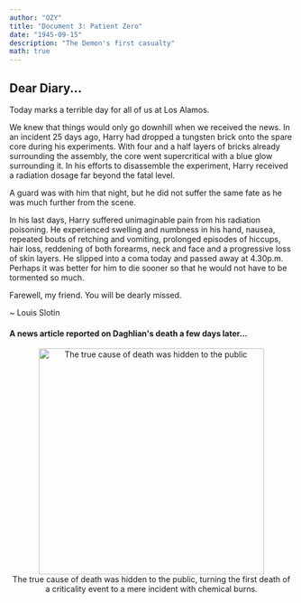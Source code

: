 ```yaml
---
author: "OZY"
title: "Document 3: Patient Zero"
date: "1945-09-15"
description: "The Demon's first casualty"
math: true
---
```


## Dear Diary...

Today marks a terrible day for all of us at Los Alamos.

We knew that things would only go downhill when we received the news. In an incident 25 days ago, Harry had dropped a tungsten brick onto the spare core during his experiments. With four and a half layers of bricks already surrounding the assembly, the core went supercritical with a blue glow surrounding it. In his efforts to disassemble the experiment, Harry received a radiation dosage far beyond the fatal level.

A guard was with him that night, but he did not suffer the same fate as he was much further from the scene.

In his last days, Harry suffered unimaginable pain from his radiation poisoning. He experienced swelling and numbness in his hand, nausea, repeated bouts of retching and vomiting, prolonged episodes of hiccups, hair loss, reddening of both forearms, neck and face and a progressive loss of skin layers. He slipped into a coma today and passed away at 4.30p.m. Perhaps it was better for him to die sooner so that he would not have to be tormented so much.

Farewell, my friend. You will be dearly missed.

~ Louis Slotin

#### A news article reported on Daghlian's death a few days later...

<div align="center">
    <img src="../images/harrynews.png" alt="The true cause of death was hidden to the public" width="400"/>
</div>
<div align="center">
    The true cause of death was hidden to the public, turning the first death of a criticality event to a mere incident with chemical burns.
</div>
